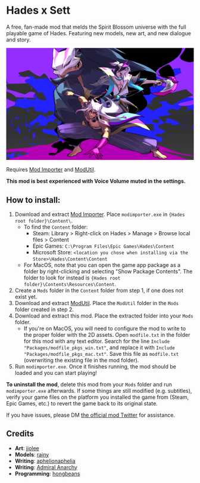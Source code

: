 # Hades x Sett
A free, fan-made mod that melds the Spirit Blossom universe with the full playable game of Hades. Featuring new models, new art, and new dialogue and story.

![Image of the Hades main menu screen, with Spirit Blossom Sett and his trusty badgers in place of Zagreus.](Images/SettSplash.png?raw=true "It's Sett time")

Requires [Mod Importer](https://www.nexusmods.com/hades/mods/26) and [ModUtil](https://www.nexusmods.com/hades/mods/27).

**This mod is best experienced with Voice Volume muted in the settings.**

## How to install:
1. Download and extract [Mod Importer](https://www.nexusmods.com/hades/mods/26). Place `modimporter.exe` in `{Hades root folder}\Content\`.
    - To find the `Content` folder:
        - Steam: Library > Right-click on Hades > Manage > Browse local files > Content
        - Epic Games: `C:\Program Files\Epic Games\Hades\Content`
        - Microsoft Store: `<location you chose when installing via the Store>\Hades\Content\Content`
    - For MacOS, note that you can open the game app package as a folder by right-clicking and selecting "Show Package Contents". The folder to look for instead is `{Hades root folder}\Contents\Resources\Content`.
2. Create a `Mods` folder in the `Content` folder from step 1, if one does not exist yet.
3. Download and extract [ModUtil](https://www.nexusmods.com/hades/mods/27). Place the `ModUtil` folder in the `Mods` folder created in step 2.
4. Download and extract this mod. Place the extracted folder into your `Mods` folder.
    - If you're on MacOS, you will need to configure the mod to write to the proper folder with the 2D assets. Open `modfile.txt` in the folder for this mod with any text editor. Search for the line `Include "Packages/modfile_pkgs_win.txt"`, and replace it with `Include "Packages/modfile_pkgs_mac.txt"`. Save this file as `modfile.txt` (overwriting the existing file in the mod folder).
5. Run `modimporter.exe`. Once it finishes running, the mod should be loaded and you can start playing!

**To uninstall the mod**, delete this mod from your `Mods` folder and run `modimporter.exe` afterwards. If some things are still modified (e.g. subtitles), verify your game files on the platform you installed the game from (Steam, Epic Games, etc.) to revert the game back to its original state.

If you have issues, please DM [the official mod Twitter](https://twitter.com/hades_sett) for assistance.

## Credits
- **Art**: [jjolee](https://twitter.com/sorrowtalks)
- **Models**: [rainy](https://twitter.com/MooncakePhel)
- **Writing**: [aphelionaphelia](https://twitter.com/aphelionaphelia)
- **Writing**: [Admiral Anarchy](https://x.com/CommodoreChaos)
- **Programming**: [hongbeans](https://twitter.com/hongdous_)
